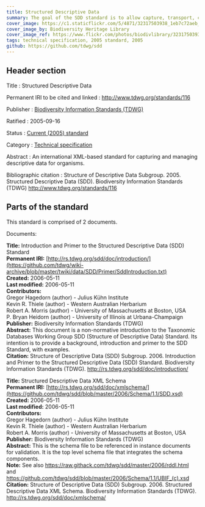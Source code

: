 ```yaml
---
title: Structured Descriptive Data
summary: The goal of the SDD standard is to allow capture, transport, caching and archiving of descriptive data (data describing a taxon or specimen), using a platform- and application-independent, international standard. Such a standard is crucial to enabling lossless porting of data between existing and future software platforms including identification, data-mining and analysis tools, and federated databases.
cover_image: https://c1.staticflickr.com/5/4871/32317503938_1eb7c72aeb_h.jpg
cover_image_by: Biodiversity Heritage Library
cover_image_ref: https://www.flickr.com/photos/biodivlibrary/32317503938
tags: technical specification, 2005 standard, 2005
github: https://github.com/tdwg/sdd
---
```


## Header section

Title
: Structured Descriptive Data

Permanent IRI to be cited and linked
: <http://www.tdwg.org/standards/116>

Publisher
: [Biodiversity Information Standards (TDWG)](https://www.tdwg.org/)

Ratified
: 2005-09-16

Status
: [Current (2005) standard](https://www.tdwg.org/standards/status-and-categories/)

Category
: [Technical specification](https://www.tdwg.org/standards/status-and-categories/#categories%20of%20tdwg%20standards_1)

Abstract
: An international XML-based standard for capturing and managing descriptive data for organisms.

Bibliographic citation
: Structure of Descriptive Data Subgroup. 2005. Structured Descriptive Data (SDD). Biodiversity Information Standards (TDWG) http://www.tdwg.org/standards/116

## Parts of the standard

This standard is comprised of 2 documents. 

Documents:

**Title:** Introduction and Primer to the Structured Descriptive Data (SDD) Standard \
**Permanent IRI:** [http://rs.tdwg.org/sdd/doc/introduction/](https://github.com/tdwg/wiki-archive/blob/master/twiki/data/SDD/Primer/SddIntroduction.txt) \
**Created:** 2006-05-11 \
**Last modified:** 2006-05-11 \
**Contributors:** \
Gregor Hagedorn (author) - Julius Kühn Institute  \
Kevin R. Thiele (author) - Western Australian Herbarium  \
Robert A. Morris (author) - University of Massachusetts at Boston, USA \
P. Bryan Heidorn (author) - University of Illinois at Urbana-Champaign \
**Publisher:** Biodiversity Information Standards (TDWG) \
**Abstract:** This document is a non-normative introduction to the Taxonomic Databases Working Group SDD (Structure of Descriptive Data) Standard. Its intention is to provide a background, introduction and primer to the SDD Standard, with examples. \
**Citation:** Structure of Descriptive Data (SDD) Subgroup. 2006. Introduction and Primer to the Structured Descriptive Data (SDD) Standard. Biodiversity Information Standards (TDWG). http://rs.tdwg.org/sdd/doc/introduction/

**Title:** Structured Descriptive Data XML Schema \
**Permanent IRI:** [http://rs.tdwg.org/sdd/doc/xmlschema/](https://github.com/tdwg/sdd/blob/master/2006/Schema/1.1/SDD.xsd) \
**Created:** 2006-05-11 \
**Last modified:** 2006-05-11 \
**Contributors:** \
Gregor Hagedorn (author) - Julius Kühn Institute  \
Kevin R. Thiele (author) - Western Australian Herbarium  \
Robert A. Morris (author) - University of Massachusetts at Boston, USA \
**Publisher:** Biodiversity Information Standards (TDWG) \
**Abstract:** This is the schema file to be referenced in instance documents for validation. It is the top level schema file that integrates the schema components.  \
**Note:** See also https://raw.githack.com/tdwg/sdd/master/2006/rddl.html and https://github.com/tdwg/sdd/blob/master/2006/Schema/1.1/UBIF_(c).xsd \
**Citation:** Structure of Descriptive Data (SDD) Subgroup. 2006. Structured Descriptive Data XML Schema. Biodiversity Information Standards (TDWG). http://rs.tdwg.org/sdd/doc/xmlschema/

